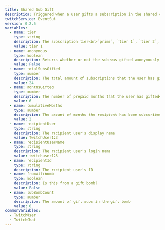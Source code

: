 ```yaml
---
title: Shared Sub Gift
description: Triggered when a user gifts a subscription in the shared chat
twitchService: EventSub
version: 0.2.5
variables:
  - name: tier
    type: string
    description: The subscription tier<br>`prime`, `tier 1`, `tier 2`, `tier 3`
    value: tier 1
  - name: anonymous
    type: boolean
    description: Returns whether or not the sub was gifted anonymously
    value: False
  - name: totalSubsGifted
    type: number
    description: The total amount of subscriptions that the user has gifted
    value: 24
  - name: monthsGifted
    type: number
    description: The number of prepaid months that the user has gifted<br>`1`, `3`, `6`, `12`
    value: 6
  - name: cumulativeMonths
    type: number
    description: The amount of months the recipient has been subscribed to the channel
    value: 2
  - name: recipientUser
    type: string
    description: The recipient user's display name
    value: TwitchUser123
  - name: recipientUserName
    type: string
    description: The recipient user's login name
    value: twitchuser123
  - name: recipientId
    type: string
    description: The recipient user's ID
  - name: fromGiftBomb
    type: boolean
    description: Is this from a gift bomb?
    value: False
  - name: subBombCount
    type: number
    description: The amount of gift subs in the gift bomb
    value: 0
commonVariables:
  - TwitchUser
  - TwitchChat
---
```

